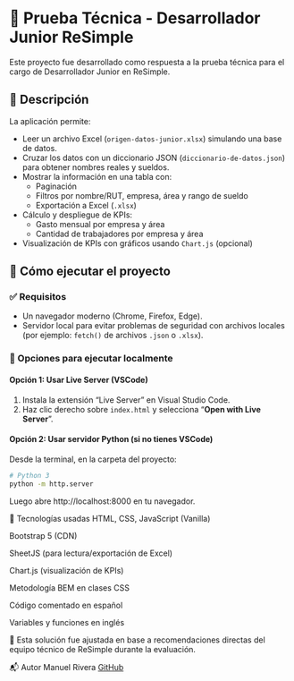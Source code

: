 # 🧪 Prueba Técnica - Desarrollador Junior ReSimple

Este proyecto fue desarrollado como respuesta a la prueba técnica para el cargo de Desarrollador Junior en ReSimple.

## 📌 Descripción

La aplicación permite:

- Leer un archivo Excel (`origen-datos-junior.xlsx`) simulando una base de datos.
- Cruzar los datos con un diccionario JSON (`diccionario-de-datos.json`) para obtener nombres reales y sueldos.
- Mostrar la información en una tabla con:
  - Paginación
  - Filtros por nombre/RUT, empresa, área y rango de sueldo
  - Exportación a Excel (`.xlsx`)
- Cálculo y despliegue de KPIs:
  - Gasto mensual por empresa y área
  - Cantidad de trabajadores por empresa y área
- Visualización de KPIs con gráficos usando `Chart.js` (opcional)

## 🚀 Cómo ejecutar el proyecto

### ✅ Requisitos

- Un navegador moderno (Chrome, Firefox, Edge).
- Servidor local para evitar problemas de seguridad con archivos locales (por ejemplo: `fetch()` de archivos `.json` o `.xlsx`).

### 🔄 Opciones para ejecutar localmente

#### Opción 1: Usar Live Server (VSCode)

1. Instala la extensión “Live Server” en Visual Studio Code.
2. Haz clic derecho sobre `index.html` y selecciona “**Open with Live Server**”.

#### Opción 2: Usar servidor Python (si no tienes VSCode)

Desde la terminal, en la carpeta del proyecto:

```bash
# Python 3
python -m http.server
```

Luego abre http://localhost:8000 en tu navegador.

🧪 Tecnologías usadas
HTML, CSS, JavaScript (Vanilla)

Bootstrap 5 (CDN)

SheetJS (para lectura/exportación de Excel)

Chart.js (visualización de KPIs)

Metodología BEM en clases CSS

Código comentado en español

Variables y funciones en inglés

📌 Esta solución fue ajustada en base a recomendaciones directas del equipo técnico de ReSimple durante la evaluación.

📬 Autor
Manuel Rivera
[GitHub](https://github.com/ManuRiveraT)
